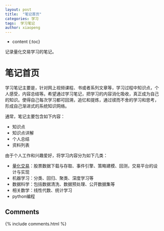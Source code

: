 ```yaml
---
layout: post
title:  "笔记首页"
categories: 学习
tags:  学习笔记
author: xiaopeng
---
```



* content
{:toc}

记录量化交易学习的笔记。




# 笔记首页
学习笔记主要是，针对网上视频课程、书或者系列文章等，学习过程中知识点，个人感受，内容总结等。希望通过学习笔记，把学习的内容消化吸收，真正成为自己的知识。使得自己每次学习都可回溯，追忆和提炼，通过锲而不舍的学习和思考，形成自己渐进式的系统知识网络。

通常，笔记主要包含如下内容：
* 知识点
* 知识点详解
* 个人总结
* 资料列表

由于个人工作和兴趣爱好，将学习内容分为如下几类：
* [量化交易](https://passionlv.github.io/2018/02/06/%E9%87%8F%E5%8C%96%E4%BA%A4%E6%98%93/)：股票数据下载与存取、事件引擎、策略建模、回测，交易平台的设计与实现
* 机器学习：分类、回归、聚类、深度学习等
* 数据科学：包括数据清洗、数据预处理、公开数据集等
* 相关数学：线性代数、统计学习
* python编程


## Comments

{% include comments.html %}

